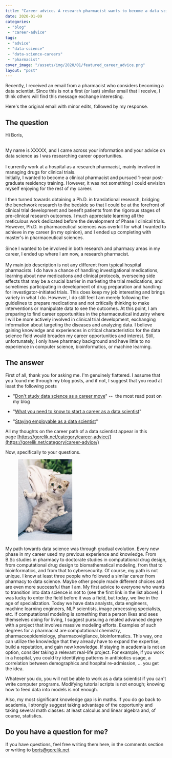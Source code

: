 ```yaml
---
title: "Career advice. A research pharmacist wants to become a data scientist."
date: 2020-01-09
categories: 
 - "blog"
 - "career-advice"
tags: 
 - "advice"
 - "data-science"
 - "data-science-careers"
 - "pharmacist"
cover_image: "/assets/img/2020/01/featured_career_advice.png"
layout: "post"
---
```


<!-- wp:paragraph -->
Recently, I received an email from a pharmacist who considers becoming a data scientist. Since this is not a first (or last) similar email that I receive, I think others will find this message exchange interesting.


<!-- /wp:paragraph -->

<!-- wp:paragraph -->
Here's the original email with minor edits, followed by my response.


<!-- /wp:paragraph -->

<!-- wp:heading -->
## The question


<!-- /wp:heading -->

<!-- wp:paragraph -->
Hi Boris, 


<!-- /wp:paragraph -->

<!-- wp:paragraph {"textColor":"dark-green"} -->
<br>My name is XXXXX, and I came across your information and your advice on data science as I was researching career opportunities.<br><br>I currently work at a hospital as a research pharmacist, mainly involved in managing drugs for clinical trials.<br>Initially, I wanted to become a clinical pharmacist and pursued 1-year post-graduate residency training. However, it was not something I could envision myself enjoying for the rest of my career.<br><br>I then turned towards obtaining a Ph.D. in translational research, bridging the benchwork research to the bedside so that I could be at the forefront of clinical trial development and benefit patients from the rigorous stages of pre-clinical research outcomes. I much appreciate learning all the meticulous work dedicated before the development of Phase I clinical trials. However, Ph.D. in pharmaceutical sciences was overkill for what I wanted to achieve in my career (in my opinion), and I ended up completing with master's in pharmaceutical sciences.<br><br>Since I wanted to be involved in both research and pharmacy areas in my career, I ended up where I am now, a research pharmacist.<br><br>My main job description is not any different from typical hospital pharmacists. I do have a chance of handling investigational medications, learning about new medications and clinical protocols, overseeing side effects that may be a crucial barrier in marketing the trial medications, and sometimes participating in development of drug preparation and handling for investigator-initiated trials. This does keep my job interesting and brings variety in what I do. However, I do still feel I am merely following the guidelines to prepare medications and not critically thinking to make interventions or manipulate data to see the outcomes. At this point, I am preparing to find career opportunities in the pharmaceutical industry where I will be more actively involved in clinical trial development, exchanging information about targeting the diseases and analyzing data. I believe gaining knowledge and experiences in critical characteristics for the data science field would broaden my career opportunities and interest. Still, unfortunately, I only have pharmacy background and have little to no experience in computer science, bioinformatics, or machine learning.


<!-- /wp:paragraph -->

<!-- wp:heading -->
## The answer


<!-- /wp:heading -->

<!-- wp:paragraph -->
First of all, thank you for asking me. I'm genuinely flattered. I assume that you found me through my blog posts, and if not, I suggest that you read at least the following posts


<!-- /wp:paragraph -->

<!-- wp:list -->
* "[Don't study data science as a career move](https://gorelik.net/2017/05/29/dont-study-data-science/)" --  the most read post on my blog

* "[What you need to know to start a career as a data scientist](https://gorelik.net/2017/10/11/what-you-need-to-know-to-start-a-career-as-a-data-scientist/)"

* "[Staying employable as a data scientist](https://gorelik.net/2019/12/23/staying-employable-and-relevant-as-a-data-scientist/)"


<!-- /wp:list -->

<!-- wp:paragraph -->
All my thoughts on the career path of a data scientist appear in this page [https://gorelik.net/category/career-advice/](https://gorelik.net/category/career-advice/)


<!-- /wp:paragraph -->

<!-- wp:paragraph -->
Now, specifically to your questions.


<!-- /wp:paragraph -->

<!-- wp:image {"align":"right","id":2848,"width":169,"height":253,"sizeSlug":"large"} -->
<div class="wp-block-image"><figure class="alignright size-large is-resized"><img src="/assets/img/2020/01/image.png" alt="" class="wp-image-2848" width="169" height="253"></figure></div>


<!-- /wp:image -->

<!-- wp:paragraph -->
My path towards data science was through gradual evolution. Every new phase in my career used my previous experience and knowledge. From B.Sc studies in pharmacy to doctorate studies in computational drug design, from computational drug design to biomathematical modeling, from that to bioinformatics, and from that to cybersecurity. Of course, my path is not unique. I know at least three people who followed a similar career from pharmacy to data science. Maybe other people made different choices and are even more successful than I am. My first advice to everyone who wants to transition into data science is not to (see the first link in the list above). I was lucky to enter the field before it was a field, but today, we live in the age of specialization. Today we have data analysts, data engineers, machine learning engineers, NLP scientists, image processing specialists, etc. If computational modeling is something that a person likes and sees themselves doing for living, I suggest pursuing a related advanced degree with a project that involves massive modeling efforts. Examples of such degrees for a pharmacist are computational chemistry, pharmacoepidemiology, pharmacovigilance, bioinformatics. This way, one can utilize the knowledge that they already have to expand the expertise, build a reputation, and gain new knowledge. If staying in academia is not an option, consider taking a relevant real-life project. For example, if you work in a hospital, you could try identifying patterns in antibiotics usage, a correlation between demographics and hospital re-admission, ... you get the idea.


<!-- /wp:paragraph -->

<!-- wp:paragraph -->
Whatever you do, you will not be able to work as a data scientist if you can't write computer programs. Modifying tutorial scripts is not enough; knowing how to feed data into models is not enough.


<!-- /wp:paragraph -->

<!-- wp:paragraph -->
Also, my most significant knowledge gap is in maths. If you do go back to academia, I strongly suggest taking advantage of the opportunity and taking several math classes: at least calculus and linear algebra and, of course, statistics. 


<!-- /wp:paragraph -->

<!-- wp:heading -->
## Do you have a question for me?


<!-- /wp:heading -->

<!-- wp:paragraph -->
If you have questions, feel free writing them here, in the comments section or writing to [boris@gorelik.net](mailto:boris@gorelik.net)


<!-- /wp:paragraph -->

<!-- wp:paragraph -->

<!-- /wp:paragraph -->
